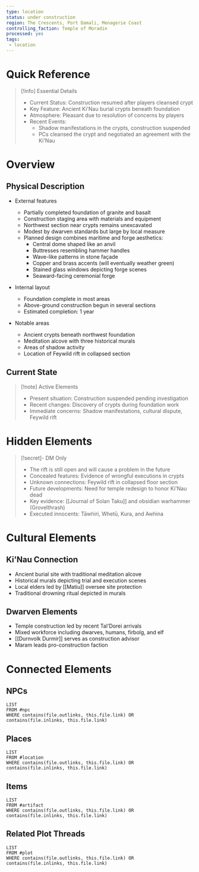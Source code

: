```yaml
---
type: location
status: under construction
region: The Crescents, Port Damali, Menagerie Coast
controlling_faction: Temple of Moradin
processed: yes
tags:
 - location
---
```

# Quick Reference
> [!info] Essential Details
> - Current Status: Construction resumed after players cleansed crypt
> - Key Feature: Ancient Ki'Nau burial crypts beneath foundation
> - Atmosphere: Pleasant due to resolution of concerns by players
> - Recent Events:
> 	- Shadow manifestations in the crypts, construction suspended
> 	- PCs cleansed the crypt and negotiated an agreement with the Ki'Nau

# Overview
## Physical Description
- External features
  - Partially completed foundation of granite and basalt
  - Construction staging area with materials and equipment
  - Northwest section near crypts remains unexcavated
  - Modest by dwarven standards but large by local measure
  - Planned design combines maritime and forge aesthetics:
    - Central dome shaped like an anvil
    - Buttresses resembling hammer handles
    - Wave-like patterns in stone façade
    - Copper and brass accents (will eventually weather green)
    - Stained glass windows depicting forge scenes
    - Seaward-facing ceremonial forge

- Internal layout
  - Foundation complete in most areas
  - Above-ground construction begun in several sections
  - Estimated completion: 1 year

- Notable areas
  - Ancient crypts beneath northwest foundation
  - Meditation alcove with three historical murals
  - Areas of shadow activity
  - Location of Feywild rift in collapsed section

## Current State
> [!note] Active Elements
> - Present situation: Construction suspended pending investigation
> - Recent changes: Discovery of crypts during foundation work
> - Immediate concerns: Shadow manifestations, cultural dispute, Feywild rift

# Hidden Elements
> [!secret]- DM Only
> - The rift is still open and will cause a problem in the future
> - Concealed features: Evidence of wrongful executions in crypts
> - Unknown connections: Feywild rift in collapsed floor section
> - Future developments: Need for temple redesign to honor Ki'Nau dead
> - Key evidence: [[Journal of Solan Taku]] and obsidian warhammer (Grovelthrash)
> - Executed innocents: Tāwhiri, Whetū, Kura, and Awhina

# Cultural Elements
## Ki'Nau Connection
- Ancient burial site with traditional meditation alcove
- Historical murals depicting trial and execution scenes
- Local elders led by [[Matiu]] oversee site protection
- Traditional drowning ritual depicted in murals

## Dwarven Elements
- Temple construction led by recent Tal'Dorei arrivals
- Mixed workforce including dwarves, humans, firbolg, and elf
- [[Durnvolk Durmir]] serves as construction advisor
- Maram leads pro-construction faction

# Connected Elements
## NPCs
```dataview
LIST
FROM #npc
WHERE contains(file.outlinks, this.file.link) OR contains(file.inlinks, this.file.link)
```
## Places
```dataview
LIST
FROM #location
WHERE contains(file.outlinks, this.file.link) OR contains(file.inlinks, this.file.link)
```
## Items
```dataview
LIST
FROM #artifact 
WHERE contains(file.outlinks, this.file.link) OR contains(file.inlinks, this.file.link)
```
## Related Plot Threads
```dataview
LIST
FROM #plot 
WHERE contains(file.outlinks, this.file.link) OR contains(file.inlinks, this.file.link)
```

